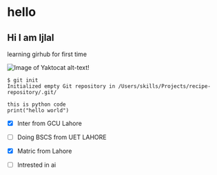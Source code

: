 # hello

<h2> Hi I am Ijlal </h2>

learning girhub for first time

![Image of Yaktocat](https://www.multcloud.com/screenshot/en/others/google-photos(1).png) alt-text! 

```
$ git init
Initialized empty Git repository in /Users/skills/Projects/recipe-repository/.git/
```

```
this is python code
print("hello world")
```


- [x] Inter from GCU Lahore
- [ ] Doing BSCS from UET LAHORE
- [x] Matric from  Lahore
- [ ] Intrested in ai


